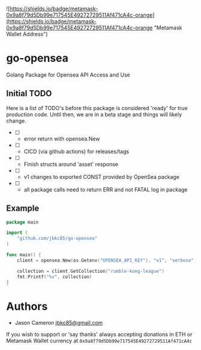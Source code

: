![https://shields.io/badge/metamask-0x9a8f79d5Db99e717545E49272729511Af471cA4c-orange](https://shields.io/badge/metamask-0x9a8f79d5Db99e717545E49272729511Af471cA4c-orange "Metamask Wallet Address")

# go-opensea

Golang Package for Opensea API Access and Use

## Initial TODO

Here is a list of TODO's before this package is considered 'ready' for true production code.  Until then, we are in a beta stage and things will likely change.

* [ ] - error return with opensea.New
* [ ] - CICD (via github actions) for releases/tags
* [ ] - Finish structs around 'asset' response
* [ ] - v1 changes to exported CONST provided by OpenSea package
* [ ] - all package calls need to return ERR and not FATAL log in package

## Example

```go
package main

import (
    "github.com/jbkc85/go-opensea"
)

func main() {
    client = opensea.New(os.Getenv("OPENSEA_API_KEY"), "v1", "verbose")

    collection = client.GetCollection("rumble-kong-league")
    fmt.Printf("%v", collection)
}
```

# Authors

* Jason Cameron <jbkc85@gmail.com>

If you wish to support or 'say thanks' always accepting donations in ETH or Metamask Wallet currency at `0x9a8f79d5Db99e717545E49272729511Af471cA4c`
